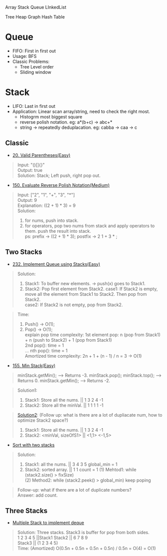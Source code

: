 Array 
Stack 
Queue
LInkedList

Tree 
Heap 
Graph 
Hash Table

# Queue 
* FIFO: First in first out  
* Usage: BFS  
* Classic Problems:   
    * Tree Level order   
    * Sliding window  


# Stack  
* LIFO: Last in first out   
* Application: Linear scan array/string, need to check the right most.  
    * Histogrm most biggest square  
    * reverse polish notation.  eg: a*(b+c) -> abc+*
    * string -> repeatedly deduplacation. eg: cabba -> caa -> c    
    

## Classic   
* [20. Valid Parentheses(Easy)](https://leetcode.com/problems/valid-parentheses/)    
> Input: "()[]{}"  
> Output: true  
> Solution: Stack; Left push, right pop out.    



* [150. Evaluate Reverse Polish Notation(Medium)](https://leetcode.com/problems/evaluate-reverse-polish-notation/)   
> Input: ["2", "1", "+", "3", "*"]  
> Output: 9  
> Explanation: ((2 + 1) * 3) = 9   
> Solution:   
> 1. for nums, push into stack.    
> 2. for operators, pop two nums from stack and apply operators to them. push the result into stack.      
> ps: prefix -> ((2 + 1) * 3); postfix -> 2 1 + 3 * ;    







## Two Stacks  
* [232. Implement Queue using Stacks(Easy)](https://leetcode.com/problems/implement-queue-using-stacks/)    
> Solution:     
> 1. Stack1: To buffer new elements.   -> push(x) goes to Stack1.  
> 2. Stack2: Pop first element from Stack2.
> case1: If Stack2 is empty, move all the element from Stack1 to Stack2. Then pop from Stack2.  
> case2:  If Stack2 is not empty, pop from Stack2.   

> Time: 
> 1. Push() -> O(1);      
> 2. Pop() -> O(1);   
> explain pop time complexity: 1st element pop: n (pop from Stack1) + n (push to Stack2) + 1 (pop from Stack1)     
> 2nd pop(): time = 1    
> ...
> nth pop(): time = 1  
> Amortized time complexity: 2n + 1 + (n - 1) / n = 3 -> O(1)    

* [155. Min Stack(Easy)](https://leetcode.com/problems/min-stack/)  
> minStack.getMin();   --> Returns -3.
> minStack.pop();
> minStack.top();      --> Returns 0.
> minStack.getMin();   --> Returns -2.  
  
> Solution1:   
> 1. Stack1: Store all the nums. ||   1 3 2 4 -1     
> 2. Stack2: Store all the minVal. || 1 1 1 1 -1     
  
> [Solution2](https://github.com/tonglyu/Algorithm_Class/blob/master/Class3_Stack_Queue/StackWithMin.java): (Follow up: what is there are a lot of dupliacate num, how to optimize Stack2 space?)  
> 1. Stack1: Store all the nums. ||   1 3 2 4 -1       
> 2. Stack2: <minVal, sizeOfS1> || <1,1> <-1,5>     

* [Sort with two stacks](https://github.com/tonglyu/Algorithm_Class/blob/master/Class3_Stack_Queue/SortWith2Stacks.java)  
> Solution:   
> 1. Stack1: all the nums.   || 3 4  3  5     global_min = 1
> 2. Stack2: sorted array.   || 1  1                   count = 1
> (1) Mehtod1: while (stack2.size() > fixSize)  
> (2) Method2: while (stack2.peek() > global_min)  keep poping   

  
>  Follow-up: what if there are a lot of duplicate numbers?   
> Answer: add count.   


## Three Stacks  
* [Multiple Stack to implement deque](https://github.com/tonglyu/Algorithm_Class/blob/master/Class3_Stack_Queue/DequeByThreeStack.java)    
> Solution: Three stacks. Stack3 is buffer for pop from both sides.   
> 1 2 3 4 5 ||Stack1  Stack2 || 6 7 8 9      
> Stack3 || (1 2 3 4 5)    
> Time: (Amortized) O(0.5n + 0.5n + 0.5n + 0.5n) / 0.5n = O(4) = O(1)     

























